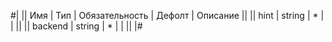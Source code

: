 
#|
|| Имя | Тип | Обязательность | Дефолт | Описание ||
|| hint | string | * |  |  ||
|| backend | string | * |  |  ||
|#